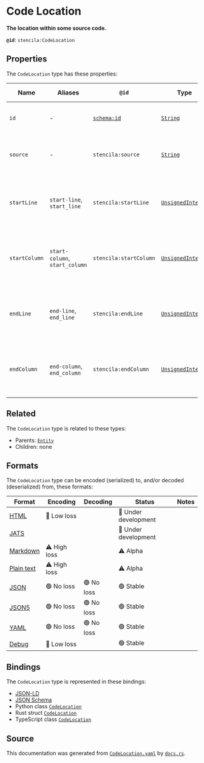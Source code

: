 # Code Location

**The location within some source code.**

**`@id`**: `stencila:CodeLocation`

## Properties

The `CodeLocation` type has these properties:

| Name          | Aliases                        | `@id`                                | Type                                                                                                               | Description                                                        | Inherited from                                                                                   |
| ------------- | ------------------------------ | ------------------------------------ | ------------------------------------------------------------------------------------------------------------------ | ------------------------------------------------------------------ | ------------------------------------------------------------------------------------------------ |
| `id`          | -                              | [`schema:id`](https://schema.org/id) | [`String`](https://github.com/stencila/stencila/blob/main/docs/reference/schema/data/string.md)                    | The identifier for this item.                                      | [`Entity`](https://github.com/stencila/stencila/blob/main/docs/reference/schema/other/entity.md) |
| `source`      | -                              | `stencila:source`                    | [`String`](https://github.com/stencila/stencila/blob/main/docs/reference/schema/data/string.md)                    | The source of the code, a file path, label or URL.                 | -                                                                                                |
| `startLine`   | `start-line`, `start_line`     | `stencila:startLine`                 | [`UnsignedInteger`](https://github.com/stencila/stencila/blob/main/docs/reference/schema/data/unsigned-integer.md) | The 1-based index if the first line on which the error occurred.   | -                                                                                                |
| `startColumn` | `start-column`, `start_column` | `stencila:startColumn`               | [`UnsignedInteger`](https://github.com/stencila/stencila/blob/main/docs/reference/schema/data/unsigned-integer.md) | The 1-based index if the first column on which the error occurred. | -                                                                                                |
| `endLine`     | `end-line`, `end_line`         | `stencila:endLine`                   | [`UnsignedInteger`](https://github.com/stencila/stencila/blob/main/docs/reference/schema/data/unsigned-integer.md) | The 1-based index if the last line on which the error occurred.    | -                                                                                                |
| `endColumn`   | `end-column`, `end_column`     | `stencila:endColumn`                 | [`UnsignedInteger`](https://github.com/stencila/stencila/blob/main/docs/reference/schema/data/unsigned-integer.md) | The 1-based index if the last column on which the error occurred.  | -                                                                                                |

## Related

The `CodeLocation` type is related to these types:

- Parents: [`Entity`](https://github.com/stencila/stencila/blob/main/docs/reference/schema/other/entity.md)
- Children: none

## Formats

The `CodeLocation` type can be encoded (serialized) to, and/or decoded (deserialized) from, these formats:

| Format                                                                                        | Encoding         | Decoding     | Status                 | Notes |
| --------------------------------------------------------------------------------------------- | ---------------- | ------------ | ---------------------- | ----- |
| [HTML](https://github.com/stencila/stencila/blob/main/docs/reference/formats/html.md)         | 🔷 Low loss       |              | 🚧 Under development    |       |
| [JATS](https://github.com/stencila/stencila/blob/main/docs/reference/formats/jats.md)         |                  |              | 🚧 Under development    |       |
| [Markdown](https://github.com/stencila/stencila/blob/main/docs/reference/formats/markdown.md) | ⚠️ High loss     |              | ⚠️ Alpha               |       |
| [Plain text](https://github.com/stencila/stencila/blob/main/docs/reference/formats/text.md)   | ⚠️ High loss     |              | ⚠️ Alpha               |       |
| [JSON](https://github.com/stencila/stencila/blob/main/docs/reference/formats/json.md)         | 🟢 No loss        | 🟢 No loss    | 🟢 Stable               |       |
| [JSON5](https://github.com/stencila/stencila/blob/main/docs/reference/formats/json5.md)       | 🟢 No loss        | 🟢 No loss    | 🟢 Stable               |       |
| [YAML](https://github.com/stencila/stencila/blob/main/docs/reference/formats/yaml.md)         | 🟢 No loss        | 🟢 No loss    | 🟢 Stable               |       |
| [Debug](https://github.com/stencila/stencila/blob/main/docs/reference/formats/debug.md)       | 🔷 Low loss       |              | 🟢 Stable               |       |

## Bindings

The `CodeLocation` type is represented in these bindings:

- [JSON-LD](https://stencila.dev/CodeLocation.jsonld)
- [JSON Schema](https://stencila.dev/CodeLocation.schema.json)
- Python class [`CodeLocation`](https://github.com/stencila/stencila/blob/main/python/python/stencila/types/code_location.py)
- Rust struct [`CodeLocation`](https://github.com/stencila/stencila/blob/main/rust/schema/src/types/code_location.rs)
- TypeScript class [`CodeLocation`](https://github.com/stencila/stencila/blob/main/typescript/src/types/CodeLocation.ts)

## Source

This documentation was generated from [`CodeLocation.yaml`](https://github.com/stencila/stencila/blob/main/schema/CodeLocation.yaml) by [`docs.rs`](https://github.com/stencila/stencila/blob/main/rust/schema-gen/src/docs.rs).